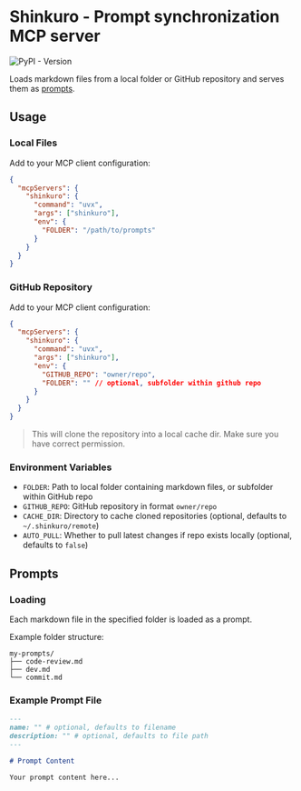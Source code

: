 # Shinkuro - Prompt synchronization MCP server

![PyPI - Version](https://img.shields.io/pypi/v/shinkuro)

Loads markdown files from a local folder or GitHub repository and serves them as [prompts](https://modelcontextprotocol.io/specification/2025-06-18/server/prompts).

## Usage

### Local Files

Add to your MCP client configuration:

```json
{
  "mcpServers": {
    "shinkuro": {
      "command": "uvx",
      "args": ["shinkuro"],
      "env": {
        "FOLDER": "/path/to/prompts"
      }
    }
  }
}
```

### GitHub Repository

Add to your MCP client configuration:

```json
{
  "mcpServers": {
    "shinkuro": {
      "command": "uvx",
      "args": ["shinkuro"],
      "env": {
        "GITHUB_REPO": "owner/repo",
        "FOLDER": "" // optional, subfolder within github repo
      }
    }
  }
}
```

> This will clone the repository into a local cache dir. Make sure you have correct permission.

### Environment Variables

- `FOLDER`: Path to local folder containing markdown files, or subfolder within GitHub repo
- `GITHUB_REPO`: GitHub repository in format `owner/repo`
- `CACHE_DIR`: Directory to cache cloned repositories (optional, defaults to `~/.shinkuro/remote`)
- `AUTO_PULL`: Whether to pull latest changes if repo exists locally (optional, defaults to `false`)

## Prompts

### Loading

Each markdown file in the specified folder is loaded as a prompt.

Example folder structure:

```
my-prompts/
├── code-review.md
├── dev.md
└── commit.md
```

### Example Prompt File

```markdown
---
name: "" # optional, defaults to filename
description: "" # optional, defaults to file path
---

# Prompt Content

Your prompt content here...
```
